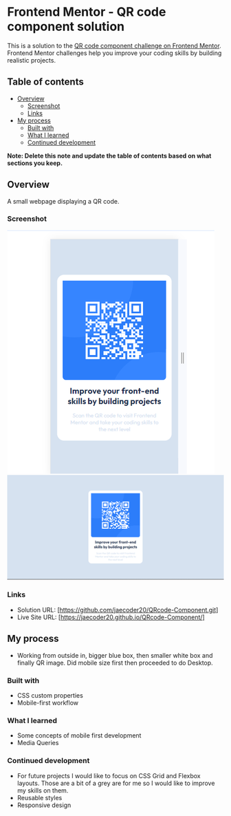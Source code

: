 # Frontend Mentor - QR code component solution

This is a solution to the [QR code component challenge on Frontend Mentor](https://www.frontendmentor.io/challenges/qr-code-component-iux_sIO_H). Frontend Mentor challenges help you improve your coding skills by building realistic projects. 

## Table of contents

- [Overview](#overview)
  - [Screenshot](#screenshot)
  - [Links](#links)
- [My process](#my-process)
  - [Built with](#built-with)
  - [What I learned](#what-i-learned)
  - [Continued development](#continued-development)
  

**Note: Delete this note and update the table of contents based on what sections you keep.**

## Overview

A small webpage displaying a QR code.

### Screenshot
![Screenshot of mobile solution](image.png) 
![Screenshot of desktop solution](image-1.png)



### Links

- Solution URL: [https://github.com/jaecoder20/QRcode-Component.git]
- Live Site URL: [https://jaecoder20.github.io/QRcode-Component/]

## My process
 - Working from outside in, bigger blue box, then smaller white box and finally QR image. Did mobile size first then proceeded to do Desktop.

### Built with

- CSS custom properties
- Mobile-first workflow


### What I learned

- Some concepts of mobile first development
- Media Queries


### Continued development

- For future projects I would like to focus on CSS Grid and Flexbox layouts. Those are a bit of a grey are for me so I would like to improve my skills on them.
- Reusable styles 
- Responsive design
